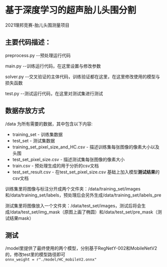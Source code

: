 # 基于深度学习的超声胎儿头围分割
2021理邦竞赛-胎儿头围测量项目

## **主要代码描述：**

preprocess.py --预处理运行代码

main.py --训练运行代码，在这里设置与修改参数

solver.py --交叉验证的主体代码，训练验证都在这里，在这里修改使用的模型与损失函数

test.py --测试运行代码，在这里对测试集进行测试

## **数据存放方式**

/data 为所有需要的数据，其中包含以下内容:  
- training_set  - 训练集数据  
- test_set  - 测试集数据  
- training_set_pixel_size_and_HC.csv  - 描述训练集每张图像的像素大小以及头围  
- test_set_pixel_size.csv  - 描述测试集每张图像的像素大小  
- train.csv  - 预处理生成的用于分折的csv文档  
- test_set_result.csv  - 在test_set_pixel_size.csv 基础上加入模型**测试结果**的csv文档

训练集里将图像与标注分开成两个文件夹：/data/training_set/images和/data/training_set/labels，预处理后会另外生成/data/training_set/labels_pre  

测试集里将图像放入一个文件夹：/data/test_set/images，测试后将会生成/data/test_set/img_mask（原图上画了椭圆）和/data/test_set/pre_mask（测试结果mask）

## 测试
/model里提供了最终使用的两个模型，分别基于RegNetY-002和MobileNetV2的，修改test里的模型路径即可  
```onnx_weight = r"./model/HC_mobileV2.onnx" ```
